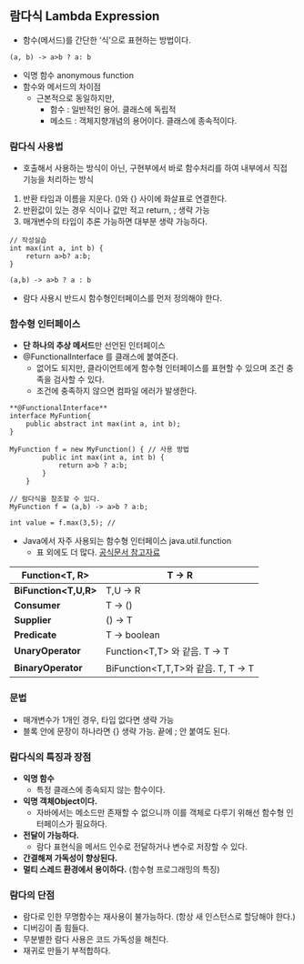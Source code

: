 ## **람다식 Lambda Expression**

-   함수(메서드)를 간단한 ‘식’으로 표현하는 방법이다.

```
(a, b) -> a>b ? a: b
```

-   익명 함수 anonymous function
-   함수와 메서드의 차이점
    -   근본적으로 동일하지만,
        -   함수 : 일반적인 용어. 클래스에 독립적
        -   메소드 : 객체지향개념의 용어이다. 클래스에 종속적이다.

### [](https://gist.github.com/new-pow/0db33048036b267f54db4ad712f6503b#%EB%9E%8C%EB%8B%A4%EC%8B%9D-%EC%82%AC%EC%9A%A9%EB%B2%95)**람다식 사용법**

-   호출해서 사용하는 방식이 아닌, 구현부에서 바로 함수처리를 하여 내부에서 직접 기능을 처리하는 방식

1.  반환 타임과 이름을 지운다. ()와 {} 사이에 화살표로 연결한다.
2.  반환값이 있는 경우 식이나 값만 적고 return, ; 생략 가능
3.  매개변수의 타입이 추론 가능하면 대부분 생략 가능하다.

```
// 작성실습
int max(int a, int b) {
	return a>b? a:b;
}
```

```
(a,b) -> a>b ? a : b
```

-   람다 사용시 반드시 함수형인터페이스를 먼저 정의해야 한다.

### **함수형 인터페이스**

-   **단 하나의 추상 메서드**만 선언된 인터페이스
-   @FunctionalInterface 를 클래스에 붙여준다.
    -   없어도 되지만, 클라이언트에게 함수형 인터페이스를 표현할 수 있으며 조건 충족을 검사할 수 있다.
    -   조건에 충족하지 않으면 컴파일 에러가 발생한다.

```
**@FunctionalInterface**
interface MyFuntion{
	public abstract int max(int a, int b);
}
```

```
MyFunction f = new MyFunction() { // 사용 방법
		public int max(int a, int b) {
			return a>b ? a:b;	
		}
	}

// 람다식을 참조할 수 있다.
MyFunction f = (a,b) -> a>b ? a:b;

int value = f.max(3,5); //
```

-   Java에서 자주 사용되는 함수형 인터페이스 java.util.function
    -   표 외에도 더 많다. [공식문서 참고자료](https://docs.oracle.com/javase/8/docs/api/java/util/function/package-summary.html)

| **Function<T, R>** | T -> R |
| --- | --- |
| **BiFunction<T,U,R>** | T,U -> R |
| **Consumer** | T -> () |
| **Supplier** | () -> T |
| **Predicate** | T -> boolean |
| **UnaryOperator** | Function<T,T> 와 같음. T -> T |
| **BinaryOperator** | BiFunction<T,T,T>와 같음. T, T -> T |

### [](https://gist.github.com/new-pow/0db33048036b267f54db4ad712f6503b#%EC%A3%BC%EC%9D%98%EC%82%AC%ED%95%AD)**문법**

-   매개변수가 1개인 경우, 타입 없다면 생략 가능
-   블록 안에 문장이 하나라면 {} 생략 가능. 끝에 ; 안 붙여도 된다.

### [](https://gist.github.com/new-pow/0db33048036b267f54db4ad712f6503b#%EB%9E%8C%EB%8B%A4%EC%8B%9D%EC%9D%98-%ED%8A%B9%EC%A7%95)**람다식의 특징과 장점**

-   **익명 함수**
    -   특정 클래스에 종속되지 않는 함수이다.
-   **익명 객체Object이다.**
    -   자바에서는 메소드만 존재할 수 없으니까 이를 객체로 다루기 위해선 함수형 인터페이스가 필요하다.
-   **전달이 가능하다.**
    -   람다 표현식을 메서드 인수로 전달하거나 변수로 저장할 수 있다.
-   **간결해져 가독성이 향상된다.**
-   **멀티 스레드 환경에서 용이하다.** (함수형 프로그래밍의 특징)

### [](https://gist.github.com/new-pow/0db33048036b267f54db4ad712f6503b#%EB%9E%8C%EB%8B%A4%EC%9D%98-%EB%8B%A8%EC%A0%90)**람다의 단점**

-   람다로 인한 무명함수는 재사용이 불가능하다. (항상 새 인스턴스로 할당해야 한다.)
-   디버깅이 좀 힘들다.
-   무분별한 람다 사용은 코드 가독성을 해친다.
-   재귀로 만들기 부적합하다.